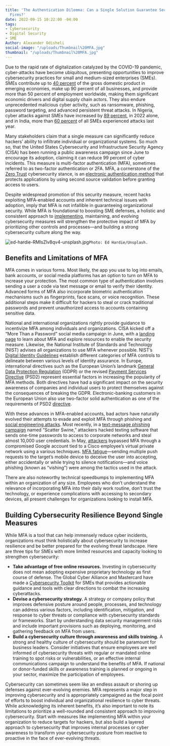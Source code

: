 ```yaml
---
title: 'The Authentication Dilemma: Can a Single Solution Guarantee Security for Small
  Firms?'
date: 2022-09-15 10:22:00 -04:00
tags:
- Cybersecurity
- Digital Security
- SME
Author: Alexander Odisheli
social-image: "/uploads/Thumbnail%20MFA.jpg"
thumbnail: "/uploads/Thumbnail%20MFA.jpg"
---
```


Due to the rapid rate of digitalization catalyzed by the COVID-19 pandemic, cyber-attacks have become ubiquitous, presenting opportunities to improve cybersecurity practices for small and medium-sized enterprises (SMEs). SMEs contribute up to [40 percent](https://www.worldbank.org/en/topic/smefinance) of the gross domestic product in emerging economies, make up 90 percent of all businesses, and provide more than 50 percent of employment worldwide, making them significant economic drivers and digital supply chain actors. They also endure unprecedented malicious cyber activity, such as ransomware, phishing, password targeting, and advanced persistent threat attacks. In Nigeria, cyber attacks against SMEs have increased by [89 percent](https://guardian.ng/business-services/cyber-attack-on-nigerian-smes-up-by-89-per-cent-in-2022/), in 2022 alone, and in India, more than [60 percent](https://timesofindia.indiatimes.com/business/india-business/more-than-60-of-mid-sized-indian-organizations-surveyed-fell-victim-to-a-cyberattack-in-2021-sophos-research-shows/articleshow/90517626.cms) of all SMEs experienced attacks last year. 

<!--more-->

Many stakeholders claim that a single measure can significantly reduce hackers’ ability to infiltrate individual or organizational systems. So much so, that the United States Cybersecurity and Infrastructure Security Agency (CISA) has been running a public awareness campaign since June to encourage its adoption, claiming it can reduce 99 percent of cyber incidents. This measure is multi-factor authentication (MFA), sometimes referred to as two-factor authentication or 2FA. MFA, a cornerstone of the [Zero Trust](https://www.microsoft.com/en-us/security/business/zero-trust) cybersecurity stance, is an [electronic authentication method](https://www.cisco.com/c/en/us/products/security/what-is-multi-factor-authentication.html) that protects applications by using second source validation before granting access to users. 

Despite widespread promotion of this security measure, recent hacks exploiting MFA-enabled accounts and inherent technical issues with adoption, imply that MFA is not infallible in guaranteeing organizational security. While MFA is foundational to boosting SME defenses, a holistic and consistent approach to [implementing](https://www.microsoft.com/security/blog/2020/01/15/how-to-implement-multi-factor-authentication/), maintaining, and evolving cybersecurity measures will strengthen the protective impact of MFA by prioritizing other controls and processes—and building a strong cybersecurity culture along the way.

![ed-hardie-RMIsZlv8qv4-unsplash.jpg](/uploads/ed-hardie-RMIsZlv8qv4-unsplash.jpg)`Photo: Ed Hardie/Unsplash.`

## Benefits and Limitations of MFA

MFA comes in various forms. Most likely, the app you use to log into emails, bank accounts, or social media platforms has an option to turn on MFA to increase your protection. The most common type of authentication involves sending a user a code via text message or email to verify their identity. Advanced forms of MFA also incorporate biometric authentication mechanisms such as fingerprints, face scans, or voice recognition. These additional steps make it difficult for hackers to steal or crack traditional passwords and prevent unauthorized access to accounts containing sensitive data.  

National and international organizations rightly provide guidance to incentivize MFA among individuals and organizations. CISA kicked off a “More Than a Password” social media campaign in June, with a [landing page](https://www.cisa.gov/mfa) to learn about MFA and explore resources to enable the security measure. Likewise, the National Institute of Standards and Technology (NIST) advises all organizations to use MFA whenever possible. NIST’s [Digital Identity Guidelines](https://pages.nist.gov/800-63-3/sp800-63-3.html#:~:text=Digital%20Identity%20Guidelines%201%201%20Purpose%20This%20section,a%20subject%20engaged%20in%20an%20online%20transaction.%20) establish different categories of MFA controls to delineate between various levels of identity assurance. In Europe, international directives such as the European Union’s landmark [General Data Protection Regulation](https://gdpr.eu/what-is-gdpr/#:~:text=The%20General%20Data%20Protection%20Regulation,to%20people%20in%20the%20EU.) (GDPR) or the revised [Payment Services Directive](https://ec.europa.eu/info/law/payment-services-psd-2-directive-eu-2015-2366_en) (PSD2) represent essential factors in increasing the popularity of MFA methods. Both directives have had a significant impact on the security awareness of companies and individual users to protect themselves against the consequences of breaking the GDPR. Electronic-banking customers in the European Union also use two-factor solid authentication as one of the requirements of PSD2 [directive](https://secfense.com/blog/mfa-trends-and-recommendations/).

With these advances in MFA-enabled accounts, bad actors have naturally evolved their attempts to evade and exploit MFA through phishing and [social engineering attacks](https://www.cisa.gov/uscert/ncas/tips/ST04-014). Most recently, in a [text-message phishing campaign](https://www.cybersecuritydive.com/news/okta-twilio-phishing-attack/630820/) named “Scatter Swine,” attackers hacked texting software that sends one-time passwords to access to corporate networks and steal almost 10,000 user credentials. In May, [attackers](https://blog.talosintelligence.com/2022/08/recent-cyber-attack.html) bypassed MFA through a compromised Google account tied to a Cisco employee’s virtual private network using a various techniques. [MFA fatigue](https://www.nasdaq.com/articles/cisco-systems-faced-cyberattack-from-hacked-employees-google-account)—sending multiple push requests to the target’s mobile device to deceive the user into accepting, either accidentally or while trying to silence notifications—and voice phishing (known as “vishing”) were among the tactics used in the attack.

There are also noteworthy technical speedbumps to implementing MFA within an organization of any size. Employees who don’t understand the relevance of incorporating MFA into their daily work routine, don’t trust the technology, or experience complications with accessing to secondary devices, all present challenges for organizations looking to install MFA.

## Building Cybersecurity Resilience Beyond Single Measures

While MFA is a tool that can help immensely reduce cyber incidents, organizations must think holistically about cybersecurity to increase resilience and be better prepared for the evolving threat landscape. Here are three tips for SMEs with more limited resources and capacity looking to strengthen cybersecurity: 

* **Take advantage of free online resources.** Investing in cybersecurity does not mean adopting expensive proprietary technology as first course of defense. The Global Cyber Alliance and Mastercard have made a [Cybersecurity Toolkit](https://gcatoolkit.org/smallbusiness/?__hstc=59124731.ee6cb420c83be560ebe753a1c9be7c47.1663112764506.1663112764506.1663112764506.1&__hssc=59124731.2.1663112764506&__hsfp=1547942685) for SMEs that provides actionable guidance and tools with clear directions to combat the increasing cyberattacks.
* **Devise a cybersecurity strategy.** A strategy or company policy that improves defensive posture around people, processes, and technology can address various factors, including identification, mitigation, and response to cyber threats or compliance with cybersecurity standards or frameworks. Start by understanding data security management risks and include important provisions such as deploying, monitoring, and gathering feedback on MFA from users. 
* **Build a cybersecurity culture through awareness and skills training.** A strong and healthy culture of cybersecurity should be paramount for business leaders. Consider initiatives that ensure employees are well informed of cybersecurity threats with regular or mandated online training to spot risks or vulnerabilities, or an effective internal communications campaign to understand the benefits of MFA. If national or donor-funded skills or awareness training is planned or ongoing in your sector, maximize the participation of employees. 

Cybersecurity can sometimes seem like an endless assault or shoring up defenses against ever-evolving enemies. MFA represents a major step in improving cybersecurity and is appropriately campaigned as the focal point of efforts to boost individual and organizational resilience to cyber threats. While acknowledging its inherent benefits, it’s also important to note its limitations to prioritize a well-rounded and consistent approach to improving cybersecurity. Start with measures like implementing MFA within your organization to reduce targets for hackers, but also build a layered approach to cybersecurity that improves internal processes or cyber awareness to transform your cybersecurity posture from reactive to proactive in the face of ever-evolving threats. 